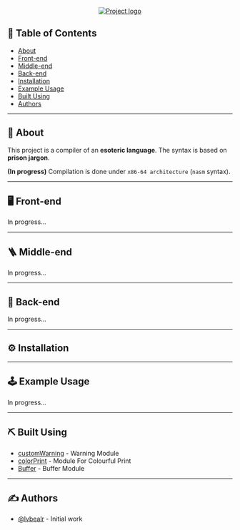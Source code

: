<p align="center">
  <a href="" rel="noopener">
 <img src="https://i.imgur.com/yCED1ZV.png" alt="Project logo"></a>
</p>

## 📝 Table of Contents

- [About](#about)
- [Front-end](#front-end)
- [Middle-end](#middle-end)
- [Back-end](#back-end)
- [Installation](#installation)
- [Example Usage](#example_usage)
- [Built Using](#built_using)
- [Authors](#authors)

---

## 🧐 About <a name = "about"></a>

This project is a compiler of an **esoteric language**.
The syntax is based on **prison jargon**.

**(In progress)** Compilation is done under `x86-64 architecture` (`nasm` syntax).

---

## 🖥 Front-end <a name = "front-end"></a>

In progress...

---

## 🪜 Middle-end <a name = "middle-end"></a>

In progress...

---

## 🔨 Back-end <a name = "back-end"></a>

In progress...

---

## ⚙️ Installation <a name = "installation"></a>

---

## 🕹 Example Usage <a name = "example_usage"></a>

In progress...

---

## ⛏️ Built Using <a name = "built_using"></a>

- [customWarning](https://github.com/lvbealr/customWarning) - Warning Module
- [colorPrint](https://github.com/lvbealr/colorPrint) - Module For Colourful Print
- [Buffer](https://github.com/lvbealr/Buffer) - Buffer Module

---

## ✍️ Authors <a name = "authors"></a>

- [@lvbealr](https://github.com/lvbealr) - Initial work
